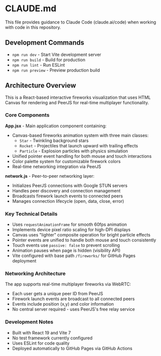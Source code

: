 # CLAUDE.md

This file provides guidance to Claude Code (claude.ai/code) when working with code in this repository.

## Development Commands

- `npm run dev` - Start Vite development server
- `npm run build` - Build for production
- `npm run lint` - Run ESLint
- `npm run preview` - Preview production build

## Architecture Overview

This is a React-based interactive fireworks visualization that uses HTML Canvas for rendering and PeerJS for real-time multiplayer functionality.

### Core Components

**App.jsx** - Main application component containing:

- Canvas-based fireworks animation system with three main classes:
  - `Star` - Twinkling background stars
  - `Rocket` - Projectiles that launch upward with trailing effects
  - `Particle` - Explosion particles with physics simulation
- Unified pointer event handling for both mouse and touch interactions
- Color palette system for customizable firework colors
- Real-time networking integration via PeerJS

**network.js** - Peer-to-peer networking layer:

- Initializes PeerJS connections with Google STUN servers
- Handles peer discovery and connection management
- Broadcasts firework launch events to connected peers
- Manages connection lifecycle (open, data, close, error)

### Key Technical Details

- Uses `requestAnimationFrame` for smooth 60fps animation
- Implements device pixel ratio scaling for high-DPI displays
- Canvas uses "lighter" composite operation for bright particle effects
- Pointer events are unified to handle both mouse and touch consistently
- Touch events use `passive: false` to prevent scrolling
- Animation pauses when page is hidden (visibility API)
- Vite configured with base path `/fireworks/` for GitHub Pages deployment

### Networking Architecture

The app supports real-time multiplayer fireworks via WebRTC:

- Each user gets a unique peer ID from PeerJS
- Firework launch events are broadcast to all connected peers
- Events include position (x,y) and color information
- No central server required - uses PeerJS's free relay service

### Development Notes

- Built with React 19 and Vite 7
- No test framework currently configured
- Uses ESLint for code quality
- Deployed automatically to GitHub Pages via GitHub Actions
